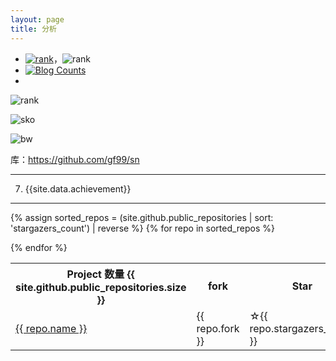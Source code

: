 ```yaml
---
layout: page
title: 分析
---
```



<object data="https://www.guofei.site/pages/trophy.svg"></object>


- [![rank](https://github.com/gf99/sn/blob/master/data/rank.svg?raw=true)](https://gitstar-ranking.com/guofei9987)，![rank](https://github.com/gf99/sn/blob/master/data/star.svg?raw=true)
- <a href="https://www.zhihu.com/people/guo-fei-16-12/answers/by_votes" target="_blank"><img alt="Blog Counts" src="https://www.guofei.site/guofei9987/zhihu.svg"></a>
- <a href="https://www.zhihu.com/people/guo-fei-16-12/answers/by_votes" target="_blank"><object data="https://www.guofei.site/guofei9987/zhihu.svg"></object></a>



<object data="https://github.com/gf99/sn/blob/master/data/text.svg?raw=true"></object>
<object data="https://github.com/gf99/sn/blob/master/data/sko.svg?raw=true"></object>
<object data="https://github.com/gf99/sn/blob/master/data/bw.svg?raw=true"></object>



![rank](https://github.com/gf99/sn/blob/master/data/text.svg?raw=true)

![sko](https://github.com/gf99/sn/blob/master/data/sko.svg?raw=true)

![bw](https://github.com/gf99/sn/blob/master/data/bw.svg?raw=true)

库：https://github.com/gf99/sn

--------


7. {{site.data.achievement}}




------------------

<table>
<tr>
  <th>Project 数量 {{ site.github.public_repositories.size }} </th>
  <th>fork</th>
  <th>Star</th>
  <th>Fork</th>
  <th>language</th>
  <th>description</th>
</tr>

{% assign sorted_repos = (site.github.public_repositories | sort: 'stargazers_count') | reverse %}
{% for repo in sorted_repos  %}
<tr>
  <td><a href="{{ repo.html_url }}">{{ repo.name }}</a></td>
  <td>{{ repo.fork }}</td>
  <td>☆{{ repo.stargazers_count }}</td>
  <td><img alt="fork:" src="https://www.guofei.site/public/icon/fork.svg">{{ repo.forks_count }}</td>
  <td>{{repo.language}}</td>

  <td>{{ repo.description }}</td>
</tr>
{% endfor %}
</table>
